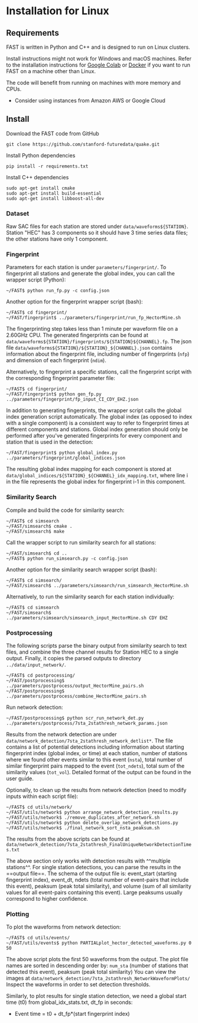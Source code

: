 # **Installation for Linux**

## Requirements

FAST is written in Python and C++ and is designed to run on Linux clusters.  

Install instructions might not work for Windows and macOS machines. Refer to the installation instructions for [Google Colab](setup_colab.md) or [Docker](setup_docker.md) if you want to run FAST on a machine other than Linux.  

The code will benefit from running on machines with more memory and CPUs.  

* Consider using instances from Amazon AWS or Google Cloud  

## Install

Download the FAST code from GitHub  

```
git clone https://github.com/stanford-futuredata/quake.git
```  

Install Python dependencies  

```
pip install -r requirements.txt
```  

Install C++ dependencies

```
sudo apt-get install cmake  
sudo apt-get install build-essential  
sudo apt-get install libboost-all-dev  
```  
### Dataset

Raw SAC files for each station are stored under `data/waveforms${STATION}`. Station "HEC" has 3 components so it should have 3 time series data files; the other stations have only 1 component.  

### Fingerprint  

Parameters for each station is under `parameters/fingerprint/`. To fingerprint all stations and generate the global index, you can call the wrapper script (Python):  

```
~/FAST$ python run_fp.py -c config.json  
```  

Another option for the fingerprint wrapper script (bash):  

```
~/FAST$ cd fingerprint/  
~/FAST/fingerprint$ ../parameters/fingerprint/run_fp_HectorMine.sh  
```  

The fingerprinting step takes less than 1 minute per waveform file on a 2.60GHz CPU. The generated fingerprints can be found at `data/waveforms${STATION}/fingerprints/${STATION}${CHANNEL}.fp`. The json file `data/waveforms${STATION}/${STATION}_${CHANNEL}.json` contains information about the fingerprint file, including number of fingerprints (`nfp`) and dimension of each fingerprint (`ndim`).  

Alternatively, to fingerprint a specific stations, call the fingerprint script with the corresponding fingerprint parameter file:  

```
~/FAST$ cd fingerprint/  
~/FAST/fingerprint$ python gen_fp.py ../parameters/fingerprint/fp_input_CI_CDY_EHZ.json  
```  

In addition to generating fingerprints, the wrapper script calls the global index generation script automatically. The global index (as opposed to index with a single component) is a consistent way to refer to fingerprint times at different components and stations. Global index generation should only be performed after you've generated fingerprints for every component and station that is used in the detection:  

```
~/FAST/fingerprint$ python global_index.py  ../parameters/fingerprint/global_indices.json  
```  

The resulting global index mapping for each component is stored at `data/global_indices/${STATION}_${CHANNEL}_idx_mapping.txt`, where line i in the file represents the global index for fingerprint i-1 in this component.  

### Similarity Search  

Compile and build the code for similarity search:  

```
~/FAST$ cd simsearch  
~/FAST/simsearch$ cmake .  
~/FAST/simsearch$ make  
```  

Call the wrapper script to run similarity search for all stations:  

```
~/FAST/simsearch$ cd ..  
~/FAST$ python run_simsearch.py -c config.json  
```  

Another option for the similarity search wrapper script (bash):  

```
~/FAST$ cd simsearch/  
~/FAST/simsearch$ ../parameters/simsearch/run_simsearch_HectorMine.sh  
```

Alternatively, to run the similarity search for each station individually:  

```
~/FAST$ cd simsearch  
~/FAST/simsearch$ ../parameters/simsearch/simsearch_input_HectorMine.sh CDY EHZ  
```  

### Postprocessing  

The following scripts parse the binary output from similarity search to text files, and combine the three channel results for Station HEC to a single output. Finally, it copies the parsed outputs to directory `../data/input_network/`.  

```
~/FAST$ cd postprocessing/  
~/FAST/postprocessing$ ../parameters/postprocess/output_HectorMine_pairs.sh  
~/FAST/postprocessing$ ../parameters/postprocess/combine_HectorMine_pairs.sh  
```  

Run network detection:  

```
~/FAST/postprocessing$ python scr_run_network_det.py ../parameters/postprocess/7sta_2stathresh_network_params.json  
```  

Results from the network detection are under `data/network_detection/7sta_2stathresh_network_detlist*`. The file contains a list of potential detections including information about starting fingerprint index (global index, or time) at each station, number of stations where we found other events similar to this event (`nsta`), total number of similar fingerprint pairs mapped to the event (`tot_ndets`), total sum of the similarity values (`tot_vol`). Detailed format of the output can be found in the user guide.  

Optionally, to clean up the results from network detection (need to modify inputs within each script file):  

```
~/FAST$ cd utils/network/  
~/FAST/utils/network$ python arrange_network_detection_results.py  
~/FAST/utils/network$ ./remove_duplicates_after_network.sh  
~/FAST/utils/network$ python delete_overlap_network_detections.py  
~/FAST/utils/network$ ./final_network_sort_nsta_peaksum.sh  
```  

The results from the above scripts can be found at `data/network_detection/7sta_2stathresh_FinalUniqueNetworkDetectionTimes.txt`  

The above section only works with detection results with ^^multiple stations^^. For single station detections, you can parse the results in the ==output file==. The schema of the output file is: event_start (starting fingerprint index), event_dt, ndets (total number of event-pairs that include this event), peaksum (peak total similarity), and volume (sum of all similarity values for all event-pairs containing this event). Large peaksums usually correspond to higher confidence.  

### Plotting  

To plot the waveforms from network detection:  

```
~/FAST$ cd utils/events/  
~/FAST/utils/events$ python PARTIALplot_hector_detected_waveforms.py 0 50  
```  

The above script plots the first 50 waveforms from the output. The plot file names are sorted in descending order by: `num_sta` (number of stations that detected this event), peaksum (peak total similarity) You can view the images at `data/network_detection/7sta_2stathresh_NetworkWaveformPlots/` Inspect the waveforms in order to set detection thresholds.  

Similarly, to plot results for single station detection, we need a global start time (t0) from global_idx_stats.txt, dt_fp in seconds:  

* Event time = t0 + dt_fp*(start fingerprint index)